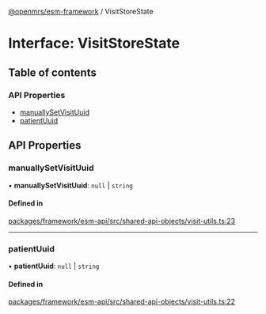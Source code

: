 [@openmrs/esm-framework](../API.md) / VisitStoreState

# Interface: VisitStoreState

## Table of contents

### API Properties

- [manuallySetVisitUuid](VisitStoreState.md#manuallysetvisituuid)
- [patientUuid](VisitStoreState.md#patientuuid)

## API Properties

### manuallySetVisitUuid

• **manuallySetVisitUuid**: ``null`` \| `string`

#### Defined in

[packages/framework/esm-api/src/shared-api-objects/visit-utils.ts:23](https://github.com/its-kios09/openmrs-esm-core/blob/main/packages/framework/esm-api/src/shared-api-objects/visit-utils.ts#L23)

___

### patientUuid

• **patientUuid**: ``null`` \| `string`

#### Defined in

[packages/framework/esm-api/src/shared-api-objects/visit-utils.ts:22](https://github.com/its-kios09/openmrs-esm-core/blob/main/packages/framework/esm-api/src/shared-api-objects/visit-utils.ts#L22)
